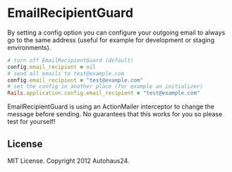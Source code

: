 # EmailRecipientGuard

By setting a config option you can configure your outgoing email to always go to the same address (useful for example for development or staging environments).

```ruby
# turn off EmailRecipientGuard (default)
config.email_recipient = nil
# send all emails to test@example.com
config.email_recipient = "test@example.com"
# set the config in another place (for example an initializer)
Rails.application.config.email_recipient = "test@example.com"
```

EmailRecipientGuard is using an ActionMailer interceptor to change the message before sending. No guarantees that this works for you so please test for yourself!

## License

MIT License. Copyright 2012 Autohaus24.
